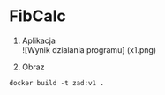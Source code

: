 # FibCalc

1. Aplikacja  
   ![Wynik dzialania programu] (x1.png)

2. Obraz

```
docker build -t zad:v1 .
```

